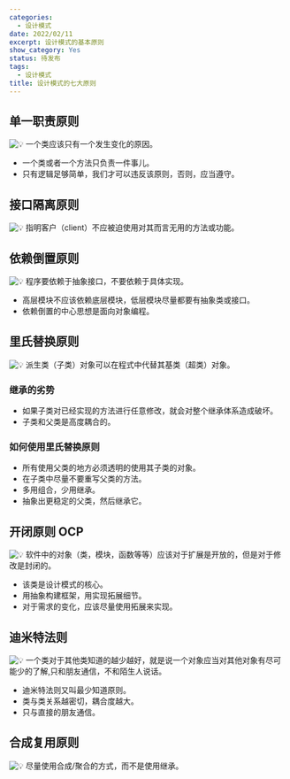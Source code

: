 ```yaml
---
categories:
  - 设计模式
date: 2022/02/11
excerpt: 设计模式的基本原则
show_category: Yes
status: 待发布
tags:
  - 设计模式
title: 设计模式的七大原则
---
```



## 单一职责原则

<aside>

<img class="emoji" draggable="false" alt="💡" src="https://twemoji.maxcdn.com/v/13.1.0/72x72/1f4a1.png"/> 一个类应该只有一个发生变化的原因。
</aside>

- 一个类或者一个方法只负责一件事儿。
- 只有逻辑足够简单，我们才可以违反该原则，否则，应当遵守。

## 接口隔离原则

<aside>

<img class="emoji" draggable="false" alt="💡" src="https://twemoji.maxcdn.com/v/13.1.0/72x72/1f4a1.png"/> 指明客户（client）不应被迫使用对其而言无用的方法或功能。
</aside>

## 依赖倒置原则

<aside>

<img class="emoji" draggable="false" alt="💡" src="https://twemoji.maxcdn.com/v/13.1.0/72x72/1f4a1.png"/> 程序要依赖于抽象接口，不要依赖于具体实现。
</aside>

- 高层模块不应该依赖底层模块，低层模块尽量都要有抽象类或接口。
- 依赖倒置的中心思想是面向对象编程。

## 里氏替换原则

<aside>

<img class="emoji" draggable="false" alt="💡" src="https://twemoji.maxcdn.com/v/13.1.0/72x72/1f4a1.png"/> 派生类（子类）对象可以在程式中代替其基类（超类）对象。
</aside>

### 继承的劣势

- 如果子类对已经实现的方法进行任意修改，就会对整个继承体系造成破坏。
- 子类和父类是高度耦合的。

### 如何使用里氏替换原则

- 所有使用父类的地方必须透明的使用其子类的对象。
- 在子类中尽量不要重写父类的方法。
- 多用组合，少用继承。
- 抽象出更稳定的父类，然后继承它。

## 开闭原则 OCP

<aside>

<img class="emoji" draggable="false" alt="💡" src="https://twemoji.maxcdn.com/v/13.1.0/72x72/1f4a1.png"/> 软件中的对象（类，模块，函数等等）应该对于扩展是开放的，但是对于修改是封闭的。
</aside>

- 该类是设计模式的核心。
- 用抽象构建框架，用实现拓展细节。
- 对于需求的变化，应该尽量使用拓展来实现。

## 迪米特法则

<aside>

<img class="emoji" draggable="false" alt="💡" src="https://twemoji.maxcdn.com/v/13.1.0/72x72/1f4a1.png"/> 一个类对于其他类知道的越少越好，就是说一个对象应当对其他对象有尽可能少的了解,只和朋友通信，不和陌生人说话。
</aside>

- 迪米特法则又叫最少知道原则。
- 类与类关系越密切，耦合度越大。
- 只与直接的朋友通信。

## 合成复用原则

<aside>

<img class="emoji" draggable="false" alt="💡" src="https://twemoji.maxcdn.com/v/13.1.0/72x72/1f4a1.png"/> 尽量使用合成/聚合的方式，而不是使用继承。
</aside>